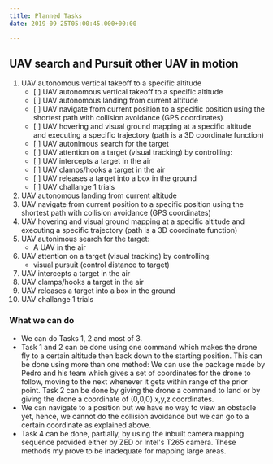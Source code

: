 ```yaml
---
title: Planned Tasks
date: 2019-09-25T05:00:45.000+00:00

---
```

## UAV search and Pursuit other UAV in motion

 1. UAV autonomous vertical takeoff to a specific altitude
    * \[ \] UAV autonomous vertical takeoff to a specific altitude
    * \[ \] UAV autonomous landing from current altitude
    * \[ \] UAV navigate from current position to a specific position using the shortest path with collision avoidance (GPS coordinates)
    * \[ \] UAV hovering and visual ground mapping at a specific altitude and executing a specific trajectory (path is a 3D coordinate function)
    * \[ \] UAV autonimous search for the target
    * \[ \] UAV attention on a target (visual tracking) by controlling:
    * \[ \] UAV intercepts a target in the air
    * \[ \] UAV clamps/hooks a target in the air
    * \[ \] UAV releases a target into a box in the ground
    * \[ \] UAV challange 1 trials
 2. UAV autonomous landing from current altitude
 3. UAV navigate from current position to a specific position using the shortest path with collision avoidance (GPS coordinates)
 4. UAV hovering and visual ground mapping at a specific altitude and executing a specific trajectory (path is a 3D coordinate function)
 5. UAV autonimous search for the target:
    * A UAV in the air
 6. UAV attention on a target (visual tracking) by controlling:
    * visual pursuit (control distance to target)
 7. UAV intercepts a target in the air
 8. UAV clamps/hooks a target in the air
 9. UAV releases a target into a box in the ground
10. UAV challange 1 trials

### What we can do

* We can do Tasks 1, 2 and most of 3.
* Task 1 and 2 can be done using one command which makes the drone fly to a certain altitude then back down to the starting position. This can be done using more than one method: We can use the package made by Pedro and his team which gives a set of coordinates for the drone to follow, moving to the next whenever it gets within range of the prior point. Task 2 can be done by giving the drone a command to land or by giving the drone a coordinate of (0,0,0) x,y,z coordinates.
* We can navigate to a position but we have no way to view an obstacle yet, hence, we cannot do the collision avoidance but we can go to a certain coordinate as explained above.
* Task 4 can be done, partially, by using the inbuilt camera mapping sequence provided either by ZED or Intel's T265 camera. These methods my prove to be inadequate for mapping large areas.